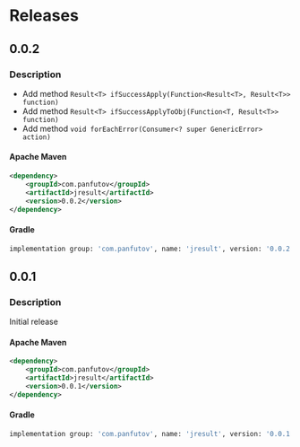 # Releases
## 0.0.2
### Description
* Add method `Result<T> ifSuccessApply(Function<Result<T>, Result<T>> function)`
* Add method `Result<T> ifSuccessApplyToObj(Function<T, Result<T>> function)`
* Add method `void forEachError(Consumer<? super GenericError> action)`
#### Apache Maven
```xml
<dependency>
    <groupId>com.panfutov</groupId>
    <artifactId>jresult</artifactId>
    <version>0.0.2</version>
</dependency>
```

#### Gradle
```dockerfile
implementation group: 'com.panfutov', name: 'jresult', version: '0.0.2'
```
## 0.0.1
### Description
Initial release
#### Apache Maven
```xml
<dependency>
    <groupId>com.panfutov</groupId>
    <artifactId>jresult</artifactId>
    <version>0.0.1</version>
</dependency>
```

#### Gradle
```dockerfile
implementation group: 'com.panfutov', name: 'jresult', version: '0.0.1'
```
